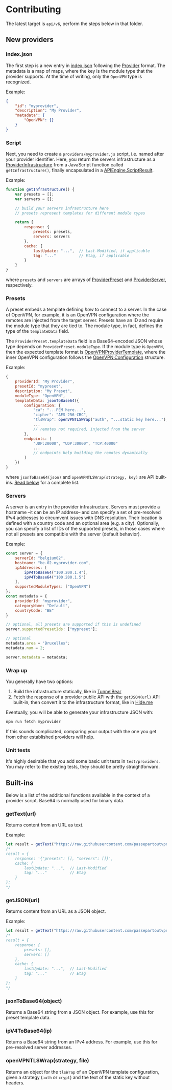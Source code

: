 # Contributing

The latest target is `api/v6`, perform the steps below in that folder.

## New providers

### index.json

The first step is a new entry in [index.json](/api/v6/index.json) following the [Provider][github-provider] format. The metadata is a map of maps, where the key is the module type that the provider supports. At the time of writing, only the `OpenVPN` type is recognized.

Example:

```json
{
    "id": "myprovider",
    "description": "My Provider",
    "metadata": {
        "OpenVPN": {}
    }
}
```

### Script

Next, you need to create a `providers/myprovider.js` script, i.e. named after your provider identifier. Here, you return the servers infrastructure as a [ProviderInfrastructure][github-provider-infrastructure] from a JavaScript function called `getInfrastructure()`, finally encapsulated in a [APIEngine.ScriptResult][github-engine-script-result].

Example:

```javascript
function getInfrastructure() {
    var presets = [];
    var servers = [];

    // build your servers infrastructure here
    // presets represent templates for different module types

    return {
        response: {
            presets: presets,
            servers: servers 
        },
        cache: {
            lastUpdate: "...",  // Last-Modified, if applicable
            tag: "..."          // Etag, if applicable
        }
    }
}
```

where `presets` and `servers` are arrays of [ProviderPreset][github-provider-preset] and [ProviderServer][github-provider-server], respectively.

### Presets

A preset embeds a template defining _how_ to connect to a server. In the case of OpenVPN, for example, it is an OpenVPN configuration where the remotes are injected from the target server. Presets have an ID and require the module type that they are tied to. The module type, in fact, defines the type of the `templateData` field.

The `ProviderPreset.templateData` field is a Base64-encoded JSON whose type depends on `ProviderPreset.moduleType`. If the module type is `OpenVPN`, then the expected template format is [OpenVPNProviderTemplate][github-openvpn-template], where the inner OpenVPN configuration follows the [OpenVPN.Configuration][github-openvpn-configuration] structure.

Example:

```javascript
{
    providerId: "My Provider",
    presetId: "mypreset",
    description: "My Preset",
    moduleType: "OpenVPN",
    templateData: jsonToBase64({
        configuration: {
            "ca": "...PEM here...",
            "cipher": "AES-256-CBC",
            "tlsWrap": openVPNTLSWrap("auth", "...static key here..."),
            ...
            // remotes not required, injected from the server
        },
        endpoints: [
            "UDP:20000", "UDP:30000", "TCP:40000"
            ...
            // endpoints help building the remotes dynamically
        ]
    })
}
```

where `jsonToBase64(json)` and `openVPNTLSWrap(strategy, key)` are API built-ins. [Read below](#built-ins) for a complete list.

### Servers

A server is an entry in the provider infrastructure. Servers must provide a hostname –it can be an IP address– and can specify a set of pre-resolved IPv4 addresses to circumvent issues with DNS resolution. Their location is defined with a country code and an optional area (e.g. a city). Optionally, you can specify a list of IDs of the supported presets, in those cases where not all presets are compatible with the server (default behavior).

Example:

```javascript
const server = {
    serverId: "belgium02",
    hostname: "be-02.myprovider.com",
    ipAddresses: [
        ipV4ToBase64("100.200.1.4"),
        ipV4ToBase64("100.200.1.5")
    ],
    supportedModuleTypes: ["OpenVPN"]
};
const metadata = {
    providerId: "myprovider",
    categoryName: "Default",
    countryCode: "BE"
}

// optional, all presets are supported if this is undefined
server.supportedPresetIds: ["mypreset"];

// optional
metadata.area = "Bruxelles";
metadata.num = 2;

server.metadata = metadata;
```

### Wrap up

You generally have two options:

1. Build the infrastructure statically, like in [TunnelBear](/api/v6/providers/tunnelbear.js)
2. Fetch the response of a provider public API with the `getJSON(url)` API built-in, then convert it to the infrastructure format, like in [Hide.me](api/v6/providers/hideme.js)

Eventually, you will be able to generate your infrastructure JSON with:

```sh
npm run fetch myprovider
```

If this sounds complicated, comparing your output with the one you get from other established providers will help.

### Unit tests

It's highly desirable that you add some basic unit tests in `test/providers`. You may refer to the existing tests, they should be pretty straightforward.

## Built-ins

Below is a list of the additional functions available in the context of a provider script. Base64 is normally used for binary data.

### getText(url)

Returns content from an URL as text.

Example:

```javascript
let result = getText("https://raw.githubusercontent.com/passepartoutvpn/api-cache/refs/heads/master/v6/providers/oeck/fetch.json"
/*
result = {
    response: '{"presets": [], "servers": []}',
    cache: {
        lastUpdate: "...",  // Last-Modified
        tag: "..."          // Etag
    }
};
*/
```

### getJSON(url)

Returns content from an URL as a JSON object.

Example:

```javascript
let result = getText("https://raw.githubusercontent.com/passepartoutvpn/api-cache/refs/heads/master/v6/providers/oeck/fetch.json"
/*
result = {
    response: {
        presets: [],
        servers: []
    },
    cache: {
        lastUpdate: "...",  // Last-Modified
        tag: "..."          // Etag
    }
};
*/
```

### jsonToBase64(object)

Returns a Base64 string from a JSON object. For example, use this for preset template data.

### ipV4ToBase64(ip)

Returns a Base64 string from an IPv4 address. For example, use this for pre-resolved server addresses.

### openVPNTLSWrap(strategy, file)

Returns an object for the `tlsWrap` of an OpenVPN template configuration, given a strategy (`auth` or `crypt`) and the text of the static key without headers.

[github-provider]: https://github.com/passepartoutvpn/partout/blob/master/Sources/API/Provider.swift
[github-provider-infrastructure]: https://github.com/passepartoutvpn/partout/blob/master/Sources/API/ProviderInfrastructure.swift
[github-provider-preset]: https://github.com/passepartoutvpn/partout/blob/master/Sources/Providers/ProviderPreset.swift
[github-provider-server]: https://github.com/passepartoutvpn/partout/blob/master/Sources/Providers/ProviderServer.swift
[github-engine-script-result]: https://github.com/passepartoutvpn/partout/blob/master/Sources/API/APIEngine.swift#L97
[github-openvpn-template]: https://github.com/passepartoutvpn/partout/blob/master/Sources/Partout/Providers/OpenVPN%2BProviders.swift#L45
[github-openvpn-configuration]: https://github.com/passepartoutvpn/partout/blob/master/Sources/OpenVPN/Base/OpenVPN%2BConfiguration.swift#L145
